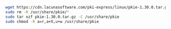 ﻿```sh
wget https://cdn.lacunasoftware.com/pki-express/linux/pkie-1.30.0.tar.gz
sudo rm -R /usr/share/pkie/*
sudo tar xzf pkie-1.30.0.tar.gz -C /usr/share/pkie
sudo chmod -R a=r,a+X,u+w /usr/share/pkie
```
